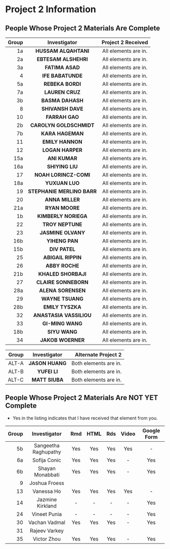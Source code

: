 # Project 2 Information

## People Whose Project 2 Materials Are Complete

Group | Investigator | Project 2 Received
---: | :---: | :---:
1a | **HUSSAM ALQAHTANI** | All elements are in.
2a | **EBTESAM ALSHEHRI** | All elements are in.
3a | **FATIMA ASAD**  | All elements are in.
4 | **IFE BABATUNDE** | All elements are in.
5a | **REBEKA BORDI** | All elements are in.
7a | **LAUREN CRUZ** | All elements are in.
3b | **BASMA DAHASH** | All elements are in.
8 | **SHIVANSH DAVE** | All elements are in.
10 | **FARRAH GAO**	| All elements are in.
2b | **CAROLYN GOLDSCHMIDT** | All elements are in.
7b | **KARA HAGEMAN** | All elements are in.
11 | **EMILY HANNON** | All elements are in.
12 | **LOGAN HARPER** | All elements are in.
15a | **ANI KUMAR** | All elements are in.
16a | **SHIYING LIU** | All elements are in.
17 | **NOAH LORINCZ-COMI** | All elements are in.
18a | **YUXUAN LUO** | All elements are in.
19 | **STEPHANIE MERLINO BARR** | All elements are in.
20 | **ANNA MILLER** | All elements are in.
21a | **RYAN MOORE** | All elements are in.
1b | **KIMBERLY NORIEGA** | All elements are in.
22 | **TROY NEPTUNE** | All elements are in.
23 | **JASMINE OLVANY** | All elements are in. 
16b | **YIHENG PAN** | All elements are in. 
15b | **DIV PATEL** | All elements are in.		
25 | **ABIGAIL RIPPIN** | All elements are in.
26 | **ABBY ROCHE** | All elements are in. 
21b | **KHALED SHORBAJI** | All elements are in.
27 | **CLAIRE SONNEBORN** | All elements are in. 
28a | **ALENA SORENSEN** | All elements are in.
29 | **WAYNE TSUANG** | All elements are in.
28b | **EMILY TYSZKA** | All elements are in.
32 | **ANASTASIA VASSILIOU** | All elements are in.
33 | **GI-MING WANG** | All elements are in.
18b | **SIYU WANG** | All elements are in.
34 | **JAKOB WOERNER** | All elements are in.

Group | Investigator | Alternate Project 2
---: | :---: | ---: 
ALT-A | **JASON HUANG** | Both elements are in.
ALT-B | **YUFEI LI** | Both elements are in.
ALT-C | **MATT SIUBA** | Both elements are in.	

## People Whose Project 2 Materials Are NOT YET Complete

- Yes in the listing indicates that I have received that element from you.

Group | Investigator | Rmd | HTML | Rds | Video | Google Form
---: | :---: | :---: | :---: | :---: | :---: | :---:
5b | Sangeetha Raghupathy | Yes | Yes | Yes | Yes | -
6a | Sofija Conic | Yes | Yes | Yes | - | Yes
6b | Shayan Monabbati | Yes | Yes | Yes | - | Yes
9 | Joshua Froess | 
13 | Vanessa Ho | Yes | Yes | Yes | Yes | -
14 | Jazmine Kirkland | - | - | - | - | Yes
24 | Vineet Punia | - | - | - | - | Yes
30 | Vachan Vadmal | Yes | Yes | Yes | - | Yes
31 | Rajeev Varkey | 
35 | Victor Zhou | Yes | Yes | Yes | - | Yes

